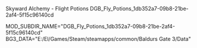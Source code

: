 Skyward Alchemy - Flight Potions
DGB_Fly_Potions_1db352a7-09b8-21be-2af4-5f15c96140cd

MOD_SUBDIR_NAME="DGB_Fly_Potions_1db352a7-09b8-21be-2af4-5f15c96140cd"
BG3_DATA="E:/El/Games/Steam/steamapps/common/Baldurs Gate 3/Data"
